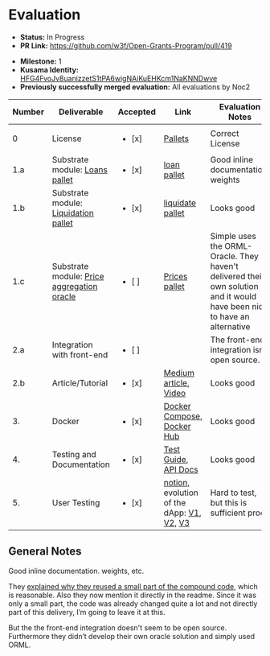 # Evaluation

- **Status:** In Progress 
- **PR Link:** https://github.com/w3f/Open-Grants-Program/pull/419
* **Milestone:** 1
* **Kusama Identity:** [HFG4FvoJv8uanizzetS1tPA6wigNAiKuEHKcm1NaKNNDwve](https://polkascan.io/pre/kusama/account/HFG4FvoJv8uanizzetS1tPA6wigNAiKuEHKcm1NaKNNDwve)
* **Previously successfully merged evaluation:** All evaluations by Noc2

| Number | Deliverable | Accepted | Link | Evaluation Notes |
| ------ | ----------- | -------- | ---- |----------------- |
|      0 | License  | <ul><li>[x] </li></ul> | [Pallets](https://github.com/parallel-finance/parallel/blob/master/LICENSE)  | Correct License |
|    1.a | Substrate module: [Loans pallet](https://docs.parallel.fi/white-paper#i-lending-protocol) | <ul><li>[x] </li></ul> | [loan pallet](https://github.com/parallel-finance/parallel/tree/master/pallets/loans)  | Good inline documentation, weights |
|    1.b | Substrate module: [Liquidation pallet](https://docs.parallel.fi/white-paper#4-1-auto-liquidation-algorithm)  | <ul><li>[x] </li></ul> | [liquidate pallet](https://github.com/parallel-finance/parallel/blob/master/pallets/liquidation/src/lib.rs) | Looks good |
|    1.c | Substrate module: [Price aggregation oracle](https://docs.parallel.fi/white-paper#5-oracle-and-price-feed)   | <ul><li>[ ] </li></ul> | [Prices pallet](https://github.com/parallel-finance/parallel/blob/master/pallets/prices/src/lib.rs) | Simple uses the ORML-Oracle. They haven't delivered their own solution and it would have been nice to have an alternative |
|    2.a | Integration with front-end | <ul><li>[ ] </li></ul> | | The front-end integration isn’t open source.  |
|    2.b | Article/Tutorial  | <ul><li>[x] </li></ul> | [Medium article](https://parallelfinance.medium.com/major-product-experience-and-ui-update-537de029c17f), [Video](https://www.loom.com/share/0d24207ffdbb4dc284a19c2d95291a3a) | Looks good  |
|    3. | Docker  | <ul><li>[x] </li></ul> | [Docker Compose](https://github.com/parallel-finance/parallel/blob/master/docker-compose.yml), [Docker Hub](https://hub.docker.com/repository/docker/parallelfinance/parallel) | Looks good |
|    4. | Testing and Documentation  |  <ul><li>[x] </li></ul> | [Test Guide](https://github.com/parallel-finance/parallel/wiki/Test-guide), [API Docs](https://api-docs.parallel.fi) | Looks good |
|    5. | User Testing | <ul><li>[x] </li></ul> | [notion](https://www.notion.so/parallelfinance/UX-Improvement-b4ba94374a5a41ff96c5f549f54dd810), evolution of the dApp: [V1](https://www.youtube.com/watch?v=lgQX9rELpL8), [V2](https://www.youtube.com/watch?v=qyMdNYBgsq0), [V3](https://www.loom.com/share/0d24207ffdbb4dc284a19c2d95291a3a) | Hard to test, but this is sufficient proof


## General Notes

Good inline documentation. weights, etc.

They [explained why they reused a small part of the compound code](https://github.com/w3f/Grant-Milestone-Delivery/pull/186#issuecomment-864762595), which is reasonable. Also they now mention it directly in the readme. Since it was only a small part, the code was already changed quite a lot and not directly part of this delivery, I’m going to leave it at this.  

But the the front-end integration doesn't seem to be open source. Furthermore they didn’t develop their own oracle solution and simply used ORML. 
